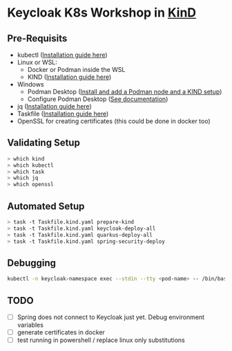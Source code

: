 # Keycloak K8s Workshop in [KinD](https://kind.sigs.k8s.io/)

## Pre-Requisits

- kubectl ([Installation guide here](https://kubernetes.io/docs/tasks/tools/#kubectl))
- Linux or WSL:
    - Docker or Podman inside the WSL
    - KIND ([Installation guide here](https://github.com/kubernetes-sigs/kind/releases))
- Windows
    - Podman Desktop ([Install and add a Podman node and a KIND setup](https://podman-desktop.io/))
    - Configure Podman Desktop ([See documentation](https://podman-desktop.io/docs/kind))
- jq ([Installation guide here](https://jqlang.github.io/jq/))
- Taskfile ([Installation guide here](https://taskfile.dev/installation/))
- OpenSSL for creating certificates (this could be done in docker too)

## Validating Setup
```sh
> which kind
> which kubectl
> which task
> which jq
> which openssl
```

## Automated Setup

```sh
> task -t Taskfile.kind.yaml prepare-kind
> task -t Taskfile.kind.yaml keycloak-deploy-all
> task -t Taskfile.kind.yaml quarkus-deploy-all
> task -t Taskfile.kind.yaml spring-security-deploy
```

## Debugging

```sh
kubectl -n keycloak-namespace exec --stdin --tty <pod-name> -- /bin/bash
```

## TODO
- [ ] Spring does not connect to Keycloak just yet. Debug environment variables
- [ ] generate certificates in docker
- [ ] test running in powershell / replace linux only substitutions
